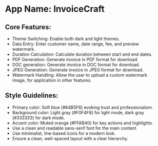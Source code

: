 # **App Name**: InvoiceCraft

## Core Features:

- Theme Switching: Enable both dark and light themes.
- Data Entry: Enter customer name, date range, fee, and preview watermark.
- Duration Calculation: Calculate duration between start and end dates.
- PDF Generation: Generate invoice in PDF format for download.
- DOC generation: Generate invoice in DOC format for download.
- JPEG Generation: Generate invoice in JPEG format for download.
- Watermark Handling: Allow the user to upload a custom watermark image, for application in other features.

## Style Guidelines:

- Primary color: Soft blue (#64B5F6) evoking trust and professionalism.
- Background color: Light gray (#F0F4F8) for light mode, dark gray (#333333) for dark mode.
- Accent color: Muted orange (#FFAB40) for key actions and highlights.
- Use a clean and readable sans-serif font for the main content.
- Use minimalist, line-based icons for a modern look.
- Ensure a clean, well-spaced layout with a clear hierarchy.